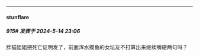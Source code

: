 ﻿
*****

####  stunflare  
##### 915#       发表于 2024-5-14 23:06

胖猫姐姐把死亡证明发了，前面浑水摸鱼的女坛友不打算出来继续嘴硬两句吗？

